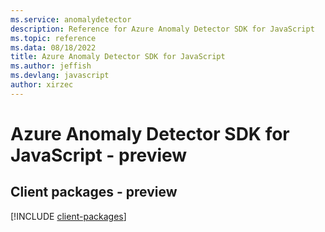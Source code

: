 ```yaml
---
ms.service: anomalydetector
description: Reference for Azure Anomaly Detector SDK for JavaScript
ms.topic: reference
ms.data: 08/18/2022
title: Azure Anomaly Detector SDK for JavaScript
ms.author: jeffish
ms.devlang: javascript
author: xirzec
---
```

# Azure Anomaly Detector SDK for JavaScript - preview

## Client packages - preview
[!INCLUDE [client-packages](anomaly-detector-client-index.md)]